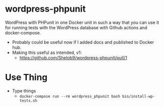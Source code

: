
# wordpress-phpunit

WordPress with PHPunit in one Docker unit in such a way that you can use it for running tests with the WordPress database with Github actions and docker-compose.


- Probably could be useful now if I added docs and published to Docker hub.
- Making this useful as intended, v1:
  - https://github.com/Shelob9/wordpress-phpunit/pull/1

# Use Thing

- Type things
  - `docker-compose run --rm wordpress_phpunit bash bin/install-wp-tests.sh`